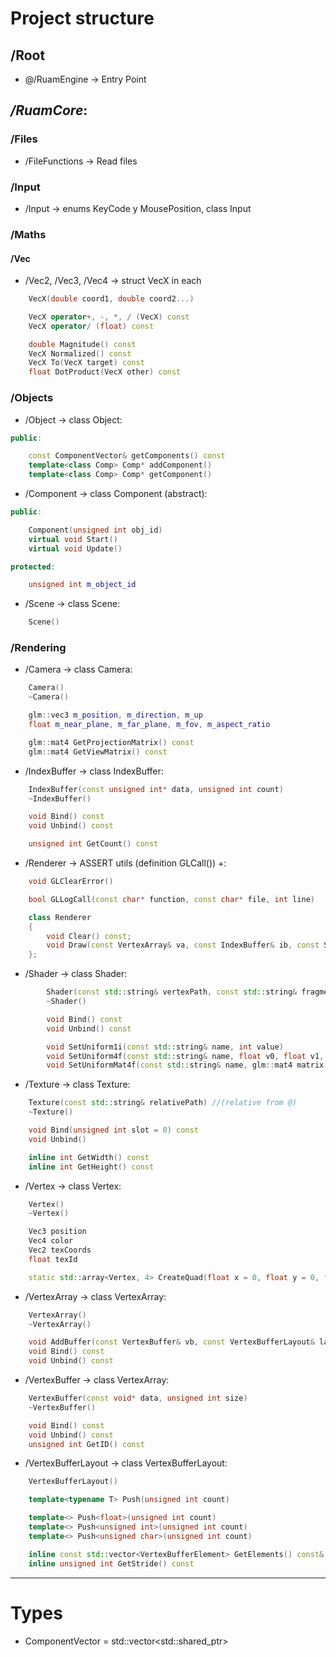 # Project structure

## /Root

- @/RuamEngine -> Entry Point


## ***/RuamCore***:


### /Files

- /FileFunctions -> Read files



### /Input

- /Input -> enums KeyCode y MousePosition, class Input



### /Maths

#### /Vec

- /Vec2, /Vec3, /Vec4 -> struct VecX in each

```cpp
    VecX(double coord1, double coord2...)

    VecX operator+, -, *, / (VecX) const
    VecX operator/ (float) const

    double Magnitude() const
    VecX Normalized() const
    VecX To(VecX target) const
    float DotProduct(VecX other) const
```



### /Objects

- /Object -> class Object:

```cpp
public:

    const ComponentVector& getComponents() const 
    template<class Comp> Comp* addComponent()  
    template<class Comp> Comp* getComponent()
```



- /Component -> class Component (abstract):  

```cpp
public: 

    Component(unsigned int obj_id) 
    virtual void Start()
    virtual void Update() 

protected:  

    unsigned int m_object_id  
``` 
  
- /Scene -> class Scene:  

```cpp
    Scene()  
```


### /Rendering

- /Camera -> class Camera:  

```cpp
    Camera()
    ~Camera()

    glm::vec3 m_position, m_direction, m_up
	float m_near_plane, m_far_plane, m_fov, m_aspect_ratio

    glm::mat4 GetProjectionMatrix() const
    glm::mat4 GetViewMatrix() const

```  

- /IndexBuffer -> class IndexBuffer:

```cpp
    IndexBuffer(const unsigned int* data, unsigned int count)
    ~IndexBuffer()

    void Bind() const
    void Unbind() const

    unsigned int GetCount() const 
```

- /Renderer -> ASSERT utils (definition GLCall()) +:
```cpp
    void GLClearError()

    bool GLLogCall(const char* function, const char* file, int line)

    class Renderer
    {
        void Clear() const;
        void Draw(const VertexArray& va, const IndexBuffer& ib, const Shader& shader) const;    
    };
```

- /Shader -> class Shader:

```cpp
	    Shader(const std::string& vertexPath, const std::string& fragmentPath)
	    ~Shader()

	    void Bind() const
	    void Unbind() const

    	void SetUniform1i(const std::string& name, int value)
	    void SetUniform4f(const std::string& name, float v0, float v1, float v2, float v3)
	    void SetUniformMat4f(const std::string& name, glm::mat4 matrix) 
```

- /Texture -> class Texture:

```cpp
    Texture(const std::string& relativePath) //(relative from @)
	~Texture()

	void Bind(unsigned int slot = 0) const
	void Unbind()

	inline int GetWidth() const
	inline int GetHeight() const
```

- /Vertex -> class Vertex:

```cpp
	Vertex()
	~Vertex()

	Vec3 position	
	Vec4 color
	Vec2 texCoords
	float texId

	static std::array<Vertex, 4> CreateQuad(float x = 0, float y = 0, float texID = 0)
```

- /VertexArray -> class VertexArray:

```cpp
	VertexArray()
	~VertexArray()

	void AddBuffer(const VertexBuffer& vb, const VertexBufferLayout& layout)
	void Bind() const
	void Unbind() const
```

- /VertexBuffer -> class VertexArray:

```cpp
	VertexBuffer(const void* data, unsigned int size)
	~VertexBuffer()

	void Bind() const
	void Unbind() const
	unsigned int GetID() const
```

- /VertexBufferLayout -> class VertexBufferLayout:

```cpp
    VertexBufferLayout()

    template<typename T> Push(unsigned int count)

    template<> Push<float>(unsigned int count) 
    template<> Push<unsigned int>(unsigned int count) 
    template<> Push<unsigned char>(unsigned int count)

    inline const std::vector<VertexBufferElement> GetElements() const&
    inline unsigned int GetStride() const
```
---

# Types


- ComponentVector = std::vector<std::shared_ptr<Component>>

